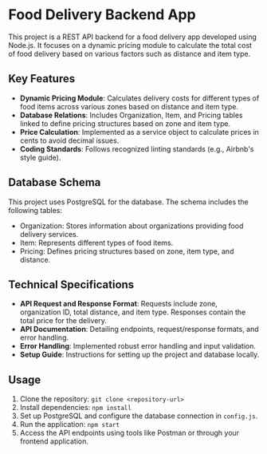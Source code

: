 # Food Delivery Backend App

This project is a REST API backend for a food delivery app developed using Node.js. It focuses on a dynamic pricing module to calculate the total cost of food delivery based on various factors such as distance and item type.

## Key Features

- **Dynamic Pricing Module**: Calculates delivery costs for different types of food items across various zones based on distance and item type.
- **Database Relations**: Includes Organization, Item, and Pricing tables linked to define pricing structures based on zone and item type.
- **Price Calculation**: Implemented as a service object to calculate prices in cents to avoid decimal issues.
- **Coding Standards**: Follows recognized linting standards (e.g., Airbnb's style guide).

## Database Schema

This project uses PostgreSQL for the database. The schema includes the following tables:

- Organization: Stores information about organizations providing food delivery services.
- Item: Represents different types of food items.
- Pricing: Defines pricing structures based on zone, item type, and distance.

## Technical Specifications

- **API Request and Response Format**: Requests include zone, organization ID, total distance, and item type. Responses contain the total price for the delivery.
- **API Documentation**: Detailing endpoints, request/response formats, and error handling.
- **Error Handling**: Implemented robust error handling and input validation.
- **Setup Guide**: Instructions for setting up the project and database locally.

## Usage

1. Clone the repository: `git clone <repository-url>`
2. Install dependencies: `npm install`
3. Set up PostgreSQL and configure the database connection in `config.js`.
4. Run the application: `npm start`
5. Access the API endpoints using tools like Postman or through your frontend application.



